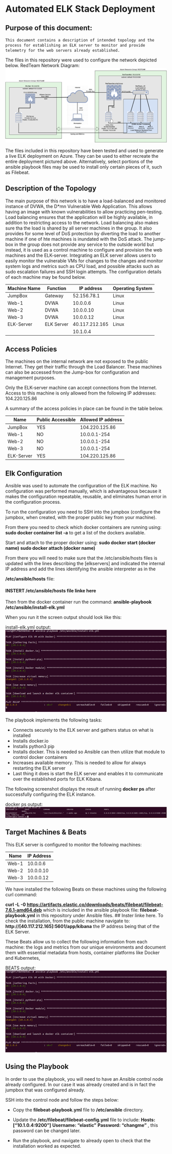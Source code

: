 # Automated ELK Stack Deployment 

## Purpose of this document:

	This document contains a description of intended topology and the process for establishing an ELK server to monitor and provide telemetry for the web servers already established. 


The files in this repository were used to configure the network depicted below. 
RedTeam Network Diagram: ![ RedTeam Network Diagram](https://github.com/jabathehutprogramer/Automated-ELK-Stack-Deployment-in-MS-Azure/blob/master/Diagrams/RedTeam%20Network%20Diagram.png)


The files included in this repository have been tested and used to generate a live ELK deployment on Azure. They can be used to either recreate the entire deployment pictured above. Alternatively, select portions of the ansible playbook files may be used to install only certain pieces of it, such as Filebeat. 


## Description of the Topology 
The main purpose of this network is to have a load-balanced and monitored instance of DVWA, the D*mn Vulnerable Web Application. This allows having an image with known vulnerabilities to allow practicing pen-testing.
Load balancing ensures that the application will be highly available, in addition to restricting access to the network. Load balancing also makes sure tha the load is shared by all server machines in the group. It also provides for some level of DoS protection by diverting the load to another machine if one of hte machines is inundated with the DoS attack.
The jump-box in the group does not provide any service to the outside world but instead, it is used as a control machine to configure and provision the web machines and the ELK-server. 
Integrating an ELK server allows users to easily monitor the vulnerable VMs for changes to the changes and monitor system logs and metrics such as CPU load, and possible attacks such as sudo escalation failures and SSH login attempts.
The configuration details of each machine may be found below.  

| Machine Name  | Function      | IP address   |  Operating System  |
| ------------- |---------------|--------------|--------------------|
| JumpBox       | Gateway       |52.156.78.1   |  Linux             |
| Web-1         | DVWA          |10.0.0.6      |  Linux             |
| Web-2         | DVWA          |10.0.0.10     |  Linux             |
| Web-3         | DVWA          |10.0.0.12     |  Linux             |
| ELK-Server    | ELK Server    |40.117.212.165|  Linux             |
|               |               |10.1.0.4      |                    |


## Access Policies 
The machines on the internal network are not exposed to the public Internet. They get their traffic through the Load Balancer. These machines can also be accessed from the Jump-box for configuration and management purposes.

Only the ELK-server machine can accept connections from the Internet. Access to this machine is only allowed from the following IP addresses:  104.220.125.86


A summary of the access policies in place can be found in the table below. 
 
|  Name         | Public Accessible | Allowed IP address |
| ------------- |-------------------|--------------------|
| JumpBox       | YES               |104.220.125.86      |
| Web-1         | NO                |10.0.0.1-254        |
| Web-2         | NO                |10.0.0.1-254        |
| Web-3         | NO                |10.0.0.1-254        |
| ELK-Server    | YES               |104.220.125.86      |


## Elk Configuration 
Ansible was used to automate the configuration of the ELK machine. No configuration was performed manually, which is advantageous because it makes the configuration repeatable, reusable, and eliminates human error in the configuration process. 

To run the configuration you need to SSH into the jumpbox (configure the jumpbox, when created, with the proper public key from your machine). 

From there you need to check which docker containers are running using:
**sudo docker container list -a**   to get a list of the dockers available.

Start and attach to the proper docker using: 
**sudo docker start (docker name)**
**sudo docker attach (docker name)**

From there you will need to make sure that the /etc/ansible/hosts files is updated with the lines describing the [elkservers] and indicated the internal IP address and add the lines identifying the ansible interpreter as in the 

**/etc/ansible/hosts** file:
#### INSTERT /etc/ansible/hosts file linke here 

Then from the docker container run the command: 
**ansible-playbook /etc/ansible/install-elk.yml**

When you run it the screen output should look like this:

install-elk.yml output:![install-elk.yml output](https://github.com/jabathehutprogramer/Automated-ELK-Stack-Deployment-in-MS-Azure/blob/master/Diagrams/install-elk-output.png)

The playbook implements the following tasks: 
- Connects securely to the ELK server and gathers status on what is installed
- Installs docker.io
- Installs python3 pip
- Installs docker. This is needed so Ansible can then utilize that module to control docker containers
- Increases available memory. This is needed to allow for always restarting the ELK server 
- Last thing it does is start the ELK server and enables it to communicate over the established ports for ELK Kibana.

The following screenshot displays the result of running **docker ps** after successfully configuring the ELK instance. 
 
docker ps output: ![ docker ps output](https://github.com/jabathehutprogramer/Automated-ELK-Stack-Deployment-in-MS-Azure/blob/master/Diagrams/docker-ps.png)

## Target Machines & Beats 
This ELK server is configured to monitor the following machines: 

|  Name         |IP Address         |
| ------------- |-------------------|
| Web-1         | 10.0.0.6          |
| Web-2         | 10.0.0.10         |
| Web-3         | 10.0.0.12         |

We have installed the following Beats on these machines using the following curl command:

**curl -L -0 https://artifacts.elastic.co/downloads/beats/filebeat/filebeat-7.6.1-amd64.deb**
	which is included in the ansible playbook file: **filebeat-playbook.yml** in this repository under Ansible files.
	## Inster linke here.
To check the installation, from the public machine navigate to:
**http://[40.117.212.165]:5601/app/kibana**     the IP address being that of the ELK Server.

These Beats allow us to collect the following information from each machine: the logs and metrics from our unique environments and document them with essential metadata from hosts, container platforms like Docker and Kubernetes,

BEATS output: ![BEATS output](https://github.com/jabathehutprogramer/Automated-ELK-Stack-Deployment-in-MS-Azure/blob/master/Diagrams/beats-output.png)

## Using the Playbook 
In order to use the playbook, you will need to have an Ansible control node already configured. In our case it was already created and is in fact the jumpbox that was configured already. 

SSH into the control node and follow the steps below:
 - Copy the **filebeat-playbook.yml** file to **/etc/ansible** directory. 
 
- Update the **/etc/filebeat/filebeat-config.yml**  file to include:
   **Hosts:[“10.1.0.4:9200”]**
   **Username: “elastic”**
   **Password: “changme”** , this password can be changed later.
   
- Run the playbook, and navigate to already open  to check that the installation worked as expected. 


